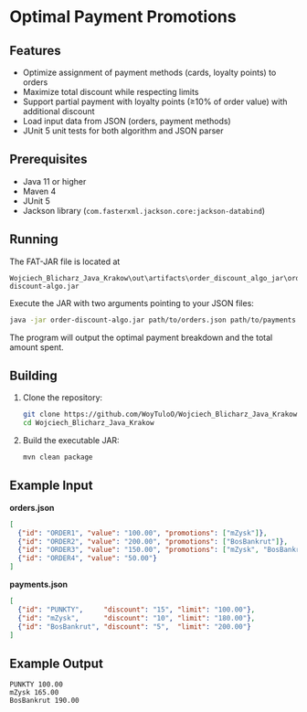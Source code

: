 # Optimal Payment Promotions

## Features

* Optimize assignment of payment methods (cards, loyalty points) to orders
* Maximize total discount while respecting limits
* Support partial payment with loyalty points (≥10% of order value) with additional discount
* Load input data from JSON (orders, payment methods)
* JUnit 5 unit tests for both algorithm and JSON parser

## Prerequisites

* Java 11 or higher
* Maven 4
* JUnit 5
* Jackson library (`com.fasterxml.jackson.core:jackson-databind`)

## Running

The FAT-JAR file is located at 
```
Wojciech_Blicharz_Java_Krakow\out\artifacts\order_discount_algo_jar\order-discount-algo.jar
```

Execute the JAR with two arguments pointing to your JSON files:
```bash
java -jar order-discount-algo.jar path/to/orders.json path/to/payments.json
```

The program will output the optimal payment breakdown and the total amount spent.

## Building

1. Clone the repository:

   ```bash
   git clone https://github.com/WoyTuloO/Wojciech_Blicharz_Java_Krakow.git
   cd Wojciech_Blicharz_Java_Krakow
   ```
2. Build the executable JAR:

   ```bash
   mvn clean package
   ```

## Example Input

**orders.json**

```json
[
  {"id": "ORDER1", "value": "100.00", "promotions": ["mZysk"]},
  {"id": "ORDER2", "value": "200.00", "promotions": ["BosBankrut"]},
  {"id": "ORDER3", "value": "150.00", "promotions": ["mZysk", "BosBankrut"]},
  {"id": "ORDER4", "value": "50.00"}
]
```

**payments.json**

```json
[
  {"id": "PUNKTY",     "discount": "15", "limit": "100.00"},
  {"id": "mZysk",      "discount": "10", "limit": "180.00"},
  {"id": "BosBankrut", "discount": "5",  "limit": "200.00"}
]
```

## Example Output

```
PUNKTY 100.00
mZysk 165.00
BosBankrut 190.00
```
